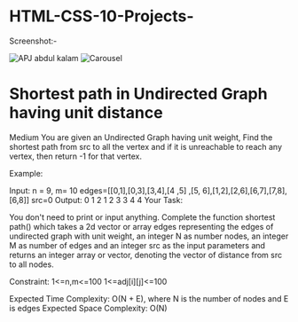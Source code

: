 # HTML-CSS-10-Projects-

Screenshot:-

![APJ abdul kalam](https://github.com/Devesh-20/HTML-CSS-10-Projects-/assets/103423370/c42a1e0e-1a71-4350-83e2-ebf6eafbe13b)
![Carousel](https://github.com/Devesh-20/HTML-CSS-10-Projects-/assets/103423370/71f0a9a8-f9f4-40db-952d-3259d43f8883)


# Shortest path in Undirected Graph having unit distance
Medium
You are given an Undirected Graph having unit weight, Find the shortest path from src to all the vertex and if it is unreachable to reach any vertex, then return -1 for that vertex.

Example:

Input:
n = 9, m= 10
edges=[[0,1],[0,3],[3,4],[4 ,5]
,[5, 6],[1,2],[2,6],[6,7],[7,8],[6,8]] 
src=0
Output:
0 1 2 1 2 3 3 4 4
Your Task:

You don't need to print or input anything. Complete the function shortest path() which takes a 2d vector or array edges representing the edges of undirected graph with unit weight, an integer N as number nodes, an integer M as number of edges and an integer src as the input parameters and returns an integer array or vector, denoting the vector of distance from src to all nodes.

Constraint:
1<=n,m<=100
1<=adj[i][j]<=100

Expected Time Complexity: O(N + E), where N is the number of nodes and E is edges
Expected Space Complexity: O(N)
